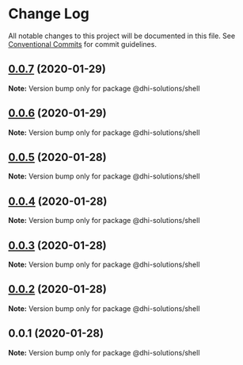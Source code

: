 # Change Log

All notable changes to this project will be documented in this file.
See [Conventional Commits](https://conventionalcommits.org) for commit guidelines.

## [0.0.7](https://github.com/DHI-Solutions/nomads/compare/@dhi-solutions/shell@0.0.6...@dhi-solutions/shell@0.0.7) (2020-01-29)

**Note:** Version bump only for package @dhi-solutions/shell





## [0.0.6](https://github.com/DHI-Solutions/nomads/compare/@dhi-solutions/shell@0.0.5...@dhi-solutions/shell@0.0.6) (2020-01-29)

**Note:** Version bump only for package @dhi-solutions/shell





## [0.0.5](https://github.com/DHI-Solutions/nomads/compare/@dhi-solutions/shell@0.0.4...@dhi-solutions/shell@0.0.5) (2020-01-28)

**Note:** Version bump only for package @dhi-solutions/shell





## [0.0.4](https://github.com/DHI-Solutions/nomads/compare/@dhi-solutions/shell@0.0.3...@dhi-solutions/shell@0.0.4) (2020-01-28)

**Note:** Version bump only for package @dhi-solutions/shell





## [0.0.3](https://github.com/DHI-Solutions/nomads/compare/@dhi-solutions/shell@0.0.2...@dhi-solutions/shell@0.0.3) (2020-01-28)

**Note:** Version bump only for package @dhi-solutions/shell





## [0.0.2](https://github.com/DHI-Solutions/nomads/compare/@dhi-solutions/shell@0.0.1...@dhi-solutions/shell@0.0.2) (2020-01-28)

**Note:** Version bump only for package @dhi-solutions/shell





## 0.0.1 (2020-01-28)

**Note:** Version bump only for package @dhi-solutions/shell
